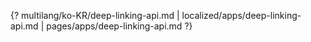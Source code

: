 {? multilang/ko-KR/deep-linking-api.md | localized/apps/deep-linking-api.md | pages/apps/deep-linking-api.md ?}
